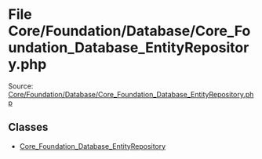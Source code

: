 File Core/Foundation/Database/Core_Foundation_Database_EntityRepository.php
=========

Source: [Core/Foundation/Database/Core_Foundation_Database_EntityRepository.php](https://github.com/PrestaShop/PrestaShop/blob/1.6.1.2/Core/Foundation/Database/Core_Foundation_Database_EntityRepository.php)


Classes
-------

* [Core_Foundation_Database_EntityRepository](class.Core_Foundation_Database_EntityRepository.md)

